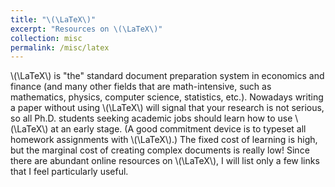 ```yaml
---
title: "\(\LaTeX\)"
excerpt: "Resources on \(\LaTeX\)"
collection: misc
permalink: /misc/latex
---
```


\\(\LaTeX\\) is "the" standard document preparation system in economics and finance (and many other fields that are math-intensive, such as mathematics, physics, computer science, statistics, etc.).  Nowadays writing a paper without using \\(\LaTeX\\) will signal that your research is not serious, so all Ph.D. students seeking academic jobs should learn how to use \\(\LaTeX\\) at an early stage.  (A good commitment device is to typeset all homework assignments with \\(\LaTeX\\).)  The fixed cost of learning is high, but the marginal cost of creating complex documents is really low!  Since there are abundant online resources on \\(\LaTeX\\), I will list only a few links that I feel particularly useful.
